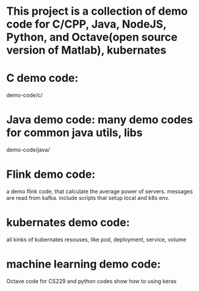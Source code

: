 # This project is a collection of demo code for C/CPP, Java, NodeJS, Python, and Octave(open source version of Matlab), kubernates

# C demo code:
  demo-code/c/

# Java demo code: many demo codes for common java utils, libs
  demo-code/java/
  
# Flink demo code: 
  a demo flink code, that calculate the average power of servers. messages are read from kafka.
  include scripts that setup local and k8s env.
  
# kubernates demo code:
  all kinks of kubernates resouses, like pod, deployment, service, volume
  
# machine learning demo code:
  Octave code for CS229
  and python codes show how to using keras
  
